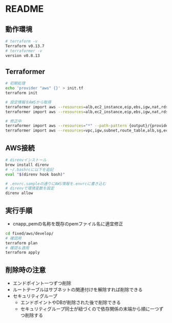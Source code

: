 # README

## 動作環境

```bash
# terraform -v
Terraform v0.13.7
# terraformer -v
version v0.8.13
```

## Terraformer

```bash
# 初期処理
echo 'provider "aws" {}' > init.tf
terraform init

# 設定情報をAWSから取得
terraformer import aws --resources=alb,ec2_instance,eip,ebs,igw,nat,rds,route_table,sg,subnet,vpc,vpc_peering --regions=ap-northeast-1 --path-pattern {output}/{provider}/develop/ --filter="Name=tags.Env;Value=dev"
terraformer import aws --resources=alb,ec2_instance,eip,ebs,igw,nat,rds,route_table,sg,subnet,vpc,vpc_peering --regions=ap-northeast-1 --path-pattern {output}/{provider}/production/ --filter="Name=tags.Env;Value=prod"

# 修正中
terraformer import aws --resources="*" --path-pattern {output}/{provider}/develop/ --regions=ap-northeast-1 --filter="Name=tags.Env;Value=dev"
terraformer import aws --resources=vpc,igw,subnet,route_table,alb,sg,ecr,ec2_instance,ebs,eni,eip,ecs,cloudwatch,logs,rds,ssm,iam,s3 --path-pattern {output}/{provider}/develop/ --regions=ap-northeast-1 --filter="Name=tags.Env;Value=dev"
```

## AWS接続

```bash
# direnvインストール
brew install direnv
# ~/.bashrcに以下を追記
eval "$(direnv hook bash)"

# .envrc.sampleの通りにAWS情報を.envrcに書き込む
# direnvで環境変数を設定
direnv allow
```

## 実行手順

- cnapp_pemの名称を既存のpemファイル名に適宜修正

```bash
cd fixed/aws/develop/
# 確認用
terraform plan
# 確認＆適用
terraform apply
```

## 削除時の注意

- エンドポイント一つずつ削除
- ルートテーブルはサブネットの関連付けを解除すれば削除できる
- セキュリティグループ
  - エンドポイントやDBが削除された後で削除できる
  - セキュリティグループ同士が紐づくので依存関係の末端から順に一つずつ削除する
